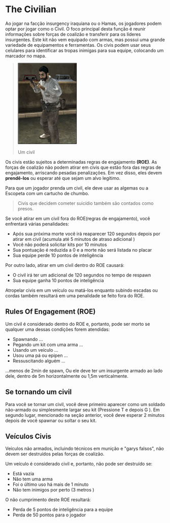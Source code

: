 # The Civilian

Ao jogar na facção insurgency iraquiana ou o Hamas, os jogadores podem optar por jogar como o Civil. O foco principal desta função é reunir informações sobre forças de coalizão e transferir para os líderes insurgentes. Este kit não vem equipado com armas, mas possui uma grande variedade de equipamentos e ferramentas. Os civis podem usar seus celulares para identificar as tropas inimigas para sua equipe, colocando um marcador no mapa.

> ![](../assets/civiii.png)
>
> Um civil

Os civis estão sujeitos a determinadas regras de engajamento **(ROE)**. As forças de coalizão não podem atirar em civis que estão fora das regras de engajamento, arriscando pesadas penalizações. Em vez disso, eles devem **prendê-los** ou esperar até que sejam um alvo legítimo.

Para que um jogador prenda um civil, ele deve usar as algemas ou a Escopeta com um cartucho de chumbo.

> Civis que decidem cometer suicídio também são contados como presos.

Se você atirar em um civil fora do ROE\(regras de engajamento\), você enfrentará várias penalidades:

* Após sua próxima morte você irá reaparecer 120 segundos depois por atirar em civil \(acumula até 5 minutos de atraso adicional \)
* Você não poderá solicitar kits por 10 minutos
* Sua pontuação é reduzida a 0 e a morte não será listada no placar
* Sua equipe perde 10 pontos de inteligência

Por outro lado, atirar em um civil dentro do ROE causará:

* O civil irá ter um adicional de 120 segundos no tempo de respawn
* Sua equipe ganha 10 pontos de inteligência

Atropelar civis em um veículo ou matá-los enquanto subindo escadas ou cordas também resultará em uma penalidade se feito fora do ROE.

## Rules Of Engagement \(ROE\)

Um civil é considerado dentro do ROE e, portanto, pode ser morto se qualquer uma dessas condições forem atendidas:

* Spawnando ...
* Pegando um kit com uma arma ...
* Usando um veículo ...
* Usou uma pá ou epipen ...
* Ressuscitando alguém ...

...menos de 2min de spawn, Ou ele deve ter um insurgente armado ao lado dele, dentro de 5m horizontalmente ou 1,5m verticalmente.

## Se tornando um civil

Para você se tornar um civil, você deve primeiro aparecer como um soldado não-armado ou simplesmente largar seu kit \(Pressione T e depois G \). Em segundo lugar, mencionado na seção anterior, você deve esperar 2 minutos depois de você spawnar ou soltar o seu kit.

## Veículos Civis

Veículos não armados, incluindo técnicos em munição e "garys falsos", não devem ser destruídos pelas forças de coalizão.

Um veículo é considerado civil e, portanto, não pode ser destruído se:

* Está vazia
* Não tem uma arma
* Foi o último uso há mais de 1 minuto
* Não tem inimigos por perto \(3 metros \)

O não cumprimento deste ROE resultará:

* Perda de 5 pontos de inteligência para a equipe
* Perda de 50 pontos para o jogador

